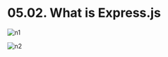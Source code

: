 # 05.02. What is Express.js

![n1](https://github.com/kiranbansode/learn-nodejs/assets/50626798/703bc8f2-f4ec-4822-ab5b-7732b5d29a68)

![n2](https://github.com/kiranbansode/learn-nodejs/assets/50626798/ae414db5-5061-42ee-8ec2-827798011966)

